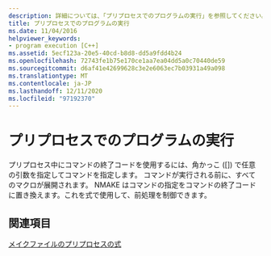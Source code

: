 ```yaml
---
description: 詳細については、「プリプロセスでのプログラムの実行」を参照してください。
title: プリプロセスでのプログラムの実行
ms.date: 11/04/2016
helpviewer_keywords:
- program execution [C++]
ms.assetid: 5ecf123a-20e5-40cd-b8d8-dd5a9fdd4b24
ms.openlocfilehash: 72743fe1b75e170ce1aa7ea04dd5a0c70440de59
ms.sourcegitcommit: d6af41e42699628c3e2e6063ec7b03931a49a098
ms.translationtype: MT
ms.contentlocale: ja-JP
ms.lasthandoff: 12/11/2020
ms.locfileid: "97192370"
---
```

# <a name="executing-a-program-in-preprocessing"></a>プリプロセスでのプログラムの実行

プリプロセス中にコマンドの終了コードを使用するには、角かっこ ([]) で任意の引数を指定してコマンドを指定します。 コマンドが実行される前に、すべてのマクロが展開されます。 NMAKE はコマンドの指定をコマンドの終了コードに置き換えます。これを式で使用して、前処理を制御できます。

## <a name="see-also"></a>関連項目

[メイクファイルのプリプロセスの式](expressions-in-makefile-preprocessing.md)
